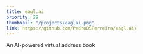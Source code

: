 ```yaml
---
title: eagl.ai
priority: 29
thumbnail: "/projects/eaglai.png"
link: https://github.com/PedroDSFerreira/eagl.ai/
---
```


An AI-powered virtual address book

